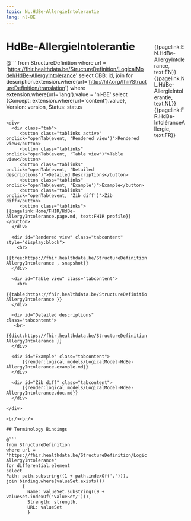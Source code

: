 ```yaml
---
topic: NL.HdBe-AllergieIntolerantie
lang: nl-BE
---
```


<div style="float:right;width:85px;padding:10px;margin:10">
<p>{{pagelink:EN.HdBe-AllergyIntolerance, text:EN}}  {{pagelink:NL.HdBe-AllergieIntolerantie, text:NL}}  {{pagelink:FR.HdBe-IntoléranceAllergie, text:FR}}<p>
</div>

# HdBe-AllergieIntolerantie



@```
from StructureDefinition
where url = 'https://fhir.healthdata.be/StructureDefinition/LogicalModel/HdBe-AllergyIntolerance'
select 
CBB: id,
join for description.extension.where(url='http://hl7.org/fhir/StructureDefinition/translation') where extension.where(url='lang').value = 'nl-BE' select {Concept: extension.where(url='content').value}, 
Version: version,
Status: status
```

<div>
  <div class="tab">
     <button class="tablinks active" onclick="openTab(event, 'Rendered view')">Rendered view</button>
     <button class="tablinks" onclick="openTab(event, 'Table view')">Table view</button>
     <button class="tablinks" onclick="openTab(event, 'Detailed descriptions')">Detailed Descriptions</button>
     <button class="tablinks" onclick="openTab(event, 'Example')">Example</button>
     <button class="tablinks" onclick="openTab(event, 'Zib diff')">Zib diff</button>
     <button class="tablinks">{{pagelink:Home/FHIR/HdBe-AllergyIntolerance.page.md, text:FHIR profile}}</button>
  </div>

  <div id="Rendered view" class="tabcontent" style="display:block">
    <br>
      {{tree:https://fhir.healthdata.be/StructureDefinition/LogicalModel/HdBe-AllergyIntolerance , snapshot}}
  </div>

  <div id="Table view" class="tabcontent">
    <br>
      {{table:https://fhir.healthdata.be/StructureDefinition/LogicalModel/HdBe-AllergyIntolerance }}
  </div>

  <div id="Detailed descriptions" class="tabcontent">
   <br>
      {{dict:https://fhir.healthdata.be/StructureDefinition/LogicalModel/HdBe-AllergyIntolerance }}
  </div>

  <div id="Example" class="tabcontent">
      {{render:logical models/LogicalModel-HdBe-AllergyIntolerance.example.md}}
  </div>

  <div id="Zib diff" class="tabcontent">
      {{render:logical models/LogicalModel-HdBe-AllergyIntolerance.doc.md}}
  </div>

</div>

<br/><br/> 

## Terminology Bindings

@```
from StructureDefinition
where url = 'https://fhir.healthdata.be/StructureDefinition/LogicalModel/HdBe-AllergyIntolerance'
for differential.element
select
Path: path.substring((1 + path.indexOf('.'))),
join binding.where(valueSet.exists())
      { 
        Name: valueSet.substring((9 + valueSet.indexOf('ValueSet/'))),
        Strength: strength,
        URL: valueSet
        }
```  